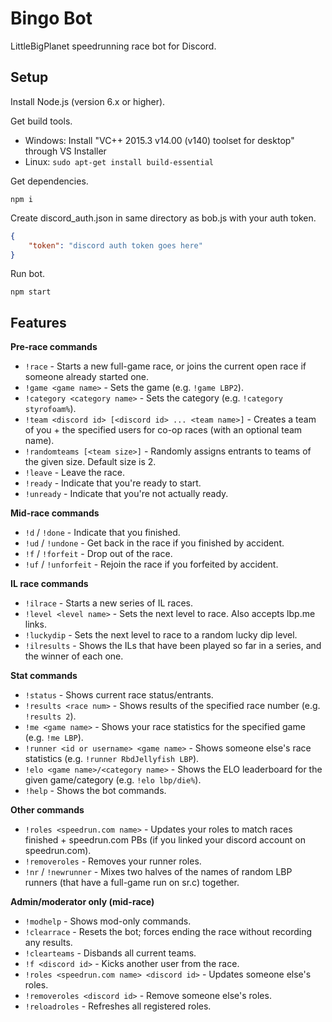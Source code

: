 # Bingo Bot

LittleBigPlanet speedrunning race bot for Discord.

## Setup

Install Node.js (version 6.x or higher).

Get build tools.
* Windows: Install "VC++ 2015.3 v14.00 (v140) toolset for desktop" through VS Installer
* Linux: `sudo apt-get install build-essential`

Get dependencies.

```
npm i
```

Create discord_auth.json in same directory as bob.js with your auth token.

```json
{
    "token": "discord auth token goes here"
}
```

Run bot.

```
npm start
```

## Features

**Pre-race commands**
* `!race` - Starts a new full-game race, or joins the current open race if someone already started one.
* `!game <game name>` - Sets the game (e.g. `!game LBP2`).
* `!category <category name>` - Sets the category (e.g. `!category styrofoam%`).
* `!team <discord id> [<discord id> ... <team name>]` - Creates a team of you + the specified users for co-op races (with an optional team name).
* `!randomteams [<team size>]` - Randomly assigns entrants to teams of the given size. Default size is 2.
* `!leave` - Leave the race.
* `!ready` - Indicate that you're ready to start.
* `!unready` - Indicate that you're not actually ready.

**Mid-race commands**
* `!d` / `!done` - Indicate that you finished.
* `!ud` / `!undone` - Get back in the race if you finished by accident.
* `!f` / `!forfeit` - Drop out of the race.
* `!uf` / `!unforfeit` - Rejoin the race if you forfeited by accident.

**IL race commands**
* `!ilrace` - Starts a new series of IL races.
* `!level <level name>` - Sets the next level to race. Also accepts lbp.me links.
* `!luckydip` - Sets the next level to race to a random lucky dip level.
* `!ilresults` - Shows the ILs that have been played so far in a series, and the winner of each one.

**Stat commands**
* `!status` - Shows current race status/entrants.
* `!results <race num>` - Shows results of the specified race number (e.g. `!results 2`).
* `!me <game name>` - Shows your race statistics for the specified game (e.g. `!me LBP`).
* `!runner <id or username> <game name>` - Shows someone else's race statistics (e.g. `!runner RbdJellyfish LBP`).
* `!elo <game name>/<category name>` - Shows the ELO leaderboard for the given game/category (e.g. `!elo lbp/die%`).
* `!help` - Shows the bot commands.

**Other commands**
* `!roles <speedrun.com name>` - Updates your roles to match races finished + speedrun.com PBs (if you linked your discord account on speedrun.com).
* `!removeroles` - Removes your runner roles.
* `!nr` / `!newrunner` - Mixes two halves of the names of random LBP runners (that have a full-game run on sr.c) together.

**Admin/moderator only (mid-race)**
* `!modhelp` - Shows mod-only commands.
* `!clearrace` - Resets the bot; forces ending the race without recording any results.
* `!clearteams` - Disbands all current teams.
* `!f <discord id>` - Kicks another user from the race.
* `!roles <speedrun.com name> <discord id>` - Updates someone else's roles.
* `!removeroles <discord id>` - Remove someone else's roles.
* `!reloadroles` - Refreshes all registered roles.
